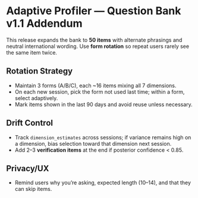 
# Adaptive Profiler — Question Bank v1.1 Addendum

This release expands the bank to **50 items** with alternate phrasings and neutral international wording.
Use **form rotation** so repeat users rarely see the same item twice.

## Rotation Strategy
- Maintain 3 forms (A/B/C), each ~16 items mixing all 7 dimensions.
- On each new session, pick the form not used last time; within a form, select adaptively.
- Mark items shown in the last 90 days and avoid reuse unless necessary.

## Drift Control
- Track `dimension_estimates` across sessions; if variance remains high on a dimension, bias selection toward that dimension next session.
- Add 2–3 **verification items** at the end if posterior confidence < 0.85.

## Privacy/UX
- Remind users why you’re asking, expected length (10–14), and that they can skip items.
